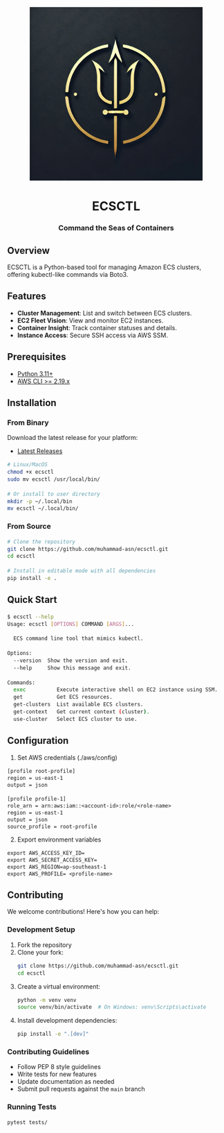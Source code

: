 <div align="center">
  <img src="assets/trisula-ecsctl.jpg" alt="ECSCTL - Powered by Trisula" width="400"/>
  
  # ECSCTL
  ### Command the Seas of Containers
</div>

## Overview

ECSCTL is a Python-based tool for managing Amazon ECS clusters, offering kubectl-like commands via Boto3.

## Features

- **Cluster Management**: List and switch between ECS clusters.
- **EC2 Fleet Vision**: View and monitor EC2 instances.
- **Container Insight**: Track container statuses and details.
- **Instance Access**: Secure SSH access via AWS SSM.

## Prerequisites

- [Python 3.11+](https://www.python.org/downloads/)
- [AWS CLI >= 2.19.x](https://docs.aws.amazon.com/cli/latest/userguide/getting-started-install.html)

## Installation

### From Binary
Download the latest release for your platform:
- [Latest Releases](https://github.com/muhammad-asn/ecsctl/releases)

```bash
# Linux/MacOS
chmod +x ecsctl
sudo mv ecsctl /usr/local/bin/

# Or install to user directory
mkdir -p ~/.local/bin
mv ecsctl ~/.local/bin/
```

### From Source
```bash
# Clone the repository
git clone https://github.com/muhammad-asn/ecsctl.git
cd ecsctl

# Install in editable mode with all dependencies
pip install -e .
```

## Quick Start

```bash
$ ecsctl --help   
Usage: ecsctl [OPTIONS] COMMAND [ARGS]...

  ECS command line tool that mimics kubectl.

Options:
  --version  Show the version and exit.
  --help     Show this message and exit.

Commands:
  exec          Execute interactive shell on EC2 instance using SSM.
  get           Get ECS resources.
  get-clusters  List available ECS clusters.
  get-context   Get current context (cluster).
  use-cluster   Select ECS cluster to use.
```

## Configuration   
1. Set AWS credentials (./aws/config)
  ```
  [profile root-profile]
  region = us-east-1
  output = json

  [profile profile-1]
  role_arn = arn:aws:iam::<account-id>:role/<role-name>
  region = us-east-1
  output = json
  source_profile = root-profile
  ```     

2. Export environment variables
  ```
  export AWS_ACCESS_KEY_ID=
  export AWS_SECRET_ACCESS_KEY=
  export AWS_REGION=ap-southeast-1
  export AWS_PROFILE= <profile-name>
  ```

## Contributing

We welcome contributions! Here's how you can help:

### Development Setup
1. Fork the repository
2. Clone your fork:
   ```bash
   git clone https://github.com/muhammad-asn/ecsctl.git
   cd ecsctl
   ```
3. Create a virtual environment:
   ```bash
   python -m venv venv
   source venv/bin/activate  # On Windows: venv\Scripts\activate
   ```
4. Install development dependencies:
   ```bash
   pip install -e ".[dev]"
   ```

### Contributing Guidelines
- Follow PEP 8 style guidelines
- Write tests for new features
- Update documentation as needed
- Submit pull requests against the `main` branch

### Running Tests

```bash
pytest tests/
```
